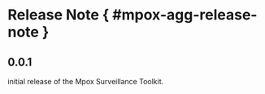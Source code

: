 # Release Note { #mpox-agg-release-note }

## 0.0.1
initial release of the Mpox Surveillance Toolkit.
